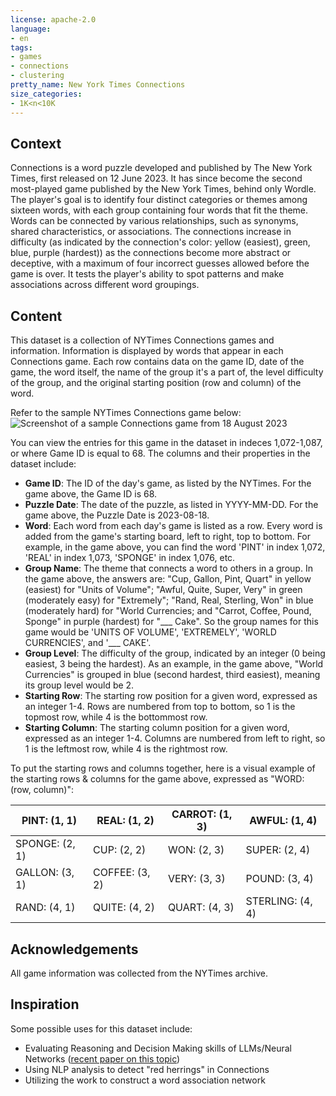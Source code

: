 ```yaml
---
license: apache-2.0
language:
- en
tags:
- games
- connections
- clustering
pretty_name: New York Times Connections
size_categories:
- 1K<n<10K
---
```

## Context   
Connections is a word puzzle developed and published by The New York Times, first released on 12 June 2023. It has since become the second most-played game published by the New York Times, behind only Wordle. The player's goal is to identify four distinct categories or themes among sixteen words, with each group containing four words that fit the theme. Words can be connected by various relationships, such as synonyms, shared characteristics, or associations. The connections increase in difficulty (as indicated by the connection's color: yellow (easiest), green, blue, purple (hardest)) as the connections become more abstract or deceptive, with a maximum of four incorrect guesses allowed before the game is over. It tests the player's ability to spot patterns and make associations across different word groupings.

## Content   
This dataset is a collection of NYTimes Connections games and information. Information is displayed by words that appear in each Connections game. Each row contains data on the game ID, date of the game, the word itself, the name of the group it's a part of, the level difficulty of the group, and the original starting position (row and column) of the word.

Refer to the sample NYTimes Connections game below:
![Screenshot of a sample Connections game from 18 August 2023](https://parade.com/.image/t_share/MjAwMTU3OTU2NjMxNzAwODU2/connections-nyt-friday-august-18-2023.png)

You can view the entries for this game in the dataset in indeces 1,072-1,087, or where Game ID is equal to 68. The columns and their properties in the dataset include:
- **Game ID**: The ID of the day's game, as listed by the NYTimes. For the game above, the Game ID is 68.
- **Puzzle Date**: The date of the puzzle, as listed in YYYY-MM-DD. For the game above, the Puzzle Date is 2023-08-18.
- **Word**: Each word from each day's game is listed as a row. Every word is added from the game's starting board, left to right, top to bottom. For example, in the game above, you can find the word 'PINT' in index 1,072, 'REAL' in index 1,073, 'SPONGE' in index 1,076, etc.
- **Group Name**: The theme that connects a word to others in a group. In the game above, the answers are: "Cup, Gallon, Pint, Quart" in yellow (easiest) for "Units of Volume"; "Awful, Quite, Super, Very" in green (moderately easy) for "Extremely"; "Rand, Real, Sterling, Won" in blue (moderately hard) for "World Currencies; and "Carrot, Coffee, Pound, Sponge" in purple (hardest) for "\_\_\_ Cake". So the group names for this game would be 'UNITS OF VOLUME', 'EXTREMELY', 'WORLD CURRENCIES', and '\_\_\_ CAKE'.
- **Group Level**:  The difficulty of the group, indicated by an integer (0 being easiest, 3 being the hardest). As an example, in the game above, "World Currencies" is grouped in blue (second hardest, third easiest), meaning its group level would be 2.
- **Starting Row**: The starting row position for a given word, expressed as an integer 1-4. Rows are numbered from top to bottom, so 1 is the topmost row, while 4 is the bottommost row.
- **Starting Column**: The starting column position for a given word, expressed as an integer 1-4. Columns are numbered from left to right, so 1 is the leftmost row, while 4 is the rightmost row.

To put the starting rows and columns together, here is a visual example of the starting rows & columns for the game above, expressed as "WORD: (row, column)":

| PINT: (1, 1) | REAL: (1, 2) | CARROT: (1, 3) | AWFUL: (1, 4) |
| --- | --- | --- | --- |
| SPONGE: (2, 1) | CUP: (2, 2) | WON: (2, 3) | SUPER: (2, 4) |
| GALLON: (3, 1) | COFFEE: (3, 2) | VERY: (3, 3) | POUND: (3, 4) |
| RAND: (4, 1) | QUITE: (4, 2) | QUART: (4, 3) | STERLING: (4, 4) |


## Acknowledgements   
All game information was collected from the NYTimes archive.

## Inspiration   
Some possible uses for this dataset include:
- Evaluating Reasoning and Decision Making skills of LLMs/Neural Networks ([recent paper on this topic](https://arxiv.org/abs/2406.11012))
- Using NLP analysis to detect "red herrings" in Connections
- Utilizing the work to construct a word association network